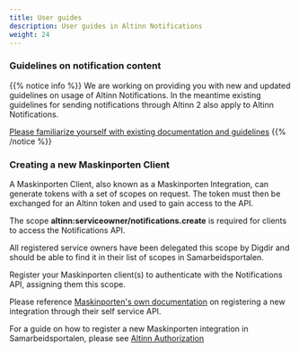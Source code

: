 ```yaml
---
title: User guides
description: User guides in Altinn Notifications
weight: 24
---
```


### Guidelines on notification content

{{% notice info %}}
We are working on providing you with new and updated guidelines on usage of Altinn Notifications.
In the meantime existing guidelines for sending notifications through Altinn 2 also apply to Altinn Notifications.


[Please familiarize yourself with existing documentation and guidelines](https://altinn.github.io/docs/utviklingsguider/varsling/)
{{% /notice %}}

### Creating a new Maskinporten Client

A Maskinporten Client, also known as a Maskinporten Integration, can generate tokens with a set of scopes on request.
The token must then be exchanged for an Altinn token and used to gain access to the API.

The scope **altinn:serviceowner/notifications.create** is required for clients to
access the Notifications API.

All registered service owners have been delegated this scope by Digdir and should
be able to find it in their list of scopes in Samarbeidsportalen.

Register your Maskinporten client(s) to authenticate with the Notifications API, assigning them this scope.


Please reference [Maskinporten's own documentation](https://docs.digdir.no/docs/Maskinporten/maskinporten_guide_apikonsument)
on registering a new integration through their self service API.



For a guide on how to register a new Maskinporten integration in Samarbeidsportalen, please see [Altinn Authorization](/authorization/getting-started/maskinportenclient/) 

